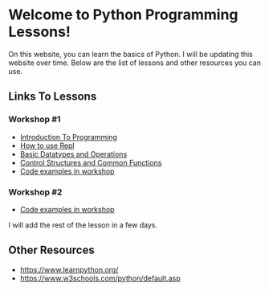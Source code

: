 # Welcome to Python Programming Lessons!
On this website, you can learn the basics of Python. I will be updating this website over time. Below are the list of lessons and other resources you can use. 

## Links To Lessons

### Workshop #1

- [Introduction To Programming](intro.md)
- [How to use Repl](how-to-use-repl.md)
- [Basic Datatypes and Operations](lesson1.md)
- [Control Structures and Common Functions](lesson2.md)
- [Code examples in workshop](code-for-workshop1.md)

### Workshop #2
- [Code examples in workshop](code-for-workshop1.md)

I will add the rest of the lesson in a few days.

## Other Resources

- https://www.learnpython.org/
- https://www.w3schools.com/python/default.asp
